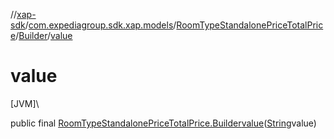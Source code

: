 //[xap-sdk](../../../../index.md)/[com.expediagroup.sdk.xap.models](../../index.md)/[RoomTypeStandalonePriceTotalPrice](../index.md)/[Builder](index.md)/[value](value.md)

# value

[JVM]\

public final [RoomTypeStandalonePriceTotalPrice.Builder](index.md)[value](value.md)([String](https://docs.oracle.com/javase/8/docs/api/java/lang/String.html)value)
